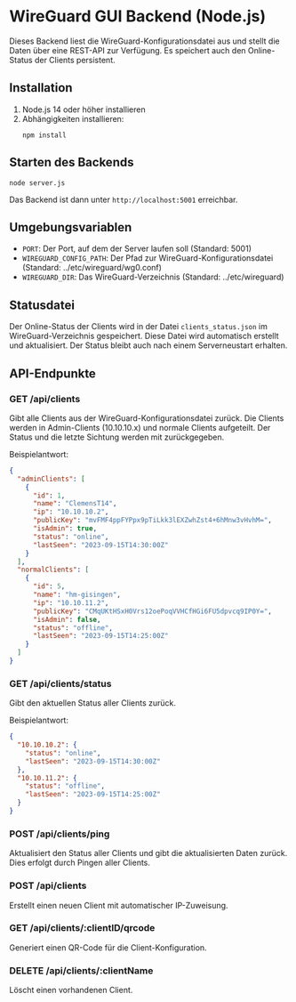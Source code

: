 # WireGuard GUI Backend (Node.js)

Dieses Backend liest die WireGuard-Konfigurationsdatei aus und stellt die Daten über eine REST-API zur Verfügung. Es speichert auch den Online-Status der Clients persistent.

## Installation

1. Node.js 14 oder höher installieren
2. Abhängigkeiten installieren:
   ```
   npm install
   ```

## Starten des Backends

```
node server.js
```

Das Backend ist dann unter `http://localhost:5001` erreichbar.

## Umgebungsvariablen

- `PORT`: Der Port, auf dem der Server laufen soll (Standard: 5001)
- `WIREGUARD_CONFIG_PATH`: Der Pfad zur WireGuard-Konfigurationsdatei (Standard: ../etc/wireguard/wg0.conf)
- `WIREGUARD_DIR`: Das WireGuard-Verzeichnis (Standard: ../etc/wireguard)

## Statusdatei

Der Online-Status der Clients wird in der Datei `clients_status.json` im WireGuard-Verzeichnis gespeichert. Diese Datei wird automatisch erstellt und aktualisiert. Der Status bleibt auch nach einem Serverneustart erhalten.

## API-Endpunkte

### GET /api/clients

Gibt alle Clients aus der WireGuard-Konfigurationsdatei zurück. Die Clients werden in Admin-Clients (10.10.10.x) und normale Clients aufgeteilt. Der Status und die letzte Sichtung werden mit zurückgegeben.

Beispielantwort:
```json
{
  "adminClients": [
    {
      "id": 1,
      "name": "ClemensT14",
      "ip": "10.10.10.2",
      "publicKey": "mvFMF4ppFYPpx9pTiLkk3lEXZwhZst4+6hMnw3vHvhM=",
      "isAdmin": true,
      "status": "online",
      "lastSeen": "2023-09-15T14:30:00Z"
    }
  ],
  "normalClients": [
    {
      "id": 5,
      "name": "hm-gisingen",
      "ip": "10.10.11.2",
      "publicKey": "CMqUKtHSxH0Vrs12oePoqVVHCfHGi6FU5dpvcq9IP0Y=",
      "isAdmin": false,
      "status": "offline",
      "lastSeen": "2023-09-15T14:25:00Z"
    }
  ]
}
```

### GET /api/clients/status

Gibt den aktuellen Status aller Clients zurück.

Beispielantwort:
```json
{
  "10.10.10.2": {
    "status": "online",
    "lastSeen": "2023-09-15T14:30:00Z"
  },
  "10.10.11.2": {
    "status": "offline",
    "lastSeen": "2023-09-15T14:25:00Z"
  }
}
```

### POST /api/clients/ping

Aktualisiert den Status aller Clients und gibt die aktualisierten Daten zurück. Dies erfolgt durch Pingen aller Clients.

### POST /api/clients

Erstellt einen neuen Client mit automatischer IP-Zuweisung.

### GET /api/clients/:clientID/qrcode

Generiert einen QR-Code für die Client-Konfiguration.

### DELETE /api/clients/:clientName

Löscht einen vorhandenen Client. 